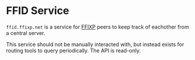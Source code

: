 # FFID Service

`ffid.ffixp.net` is a service for [FFIXP](https://ffixp.net) peers to keep track of eachother from a central server.

This service should not be manually interacted with, but instead exists for routing tools to query periodically. The API is read-only.

